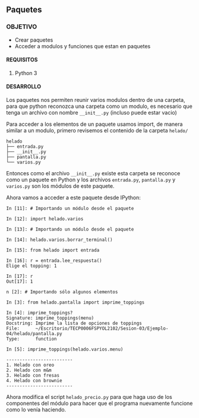 ## Paquetes

### OBJETIVO

- Crear paquetes
- Acceder a modulos y funciones que estan en paquetes

#### REQUISITOS

1. Python 3

#### DESARROLLO

Los paquetes nos permiten reunir varios modulos dentro de una carpeta, para que python reconozca una carpeta como un modulo, es necesario que tenga un archivo con nombre `__init__.py` (incluso puede estar vacio)

Para acceder a los elementos de un paquete usamos import, de manera similar a un modulo, primero revisemos el contenido de la carpeta `helado/`

```
helado
├── entrada.py
├── __init__.py
├── pantalla.py
└── varios.py
```

Entonces como el archivo `__init__.py` existe esta carpeta se reconoce como un paquete en Python y los archivos `entrada.py`, `pantalla.py` y `varios.py` son los módulos de este paquete.

Ahora vamos a acceder a este paquete desde IPython:

```
In [11]: # Importando un módulo desde el paquete

In [12]: import helado.varios

In [13]: # Importando un módulo desde el paquete

In [14]: helado.varios.borrar_terminal()

In [15]: from helado import entrada

In [16]: r = entrada.lee_respuesta()
Elige el topping: 1

In [17]: r
Out[17]: 1

n [2]: # Importando sólo algunos elementos

In [3]: from helado.pantalla import imprime_toppings

In [4]: imprime_toppings?
Signature: imprime_toppings(menu)
Docstring: Imprime la lista de opciones de toppings 
File:      ~/Escritorio/TECP0006FSPYOL2102/Sesion-03/Ejemplo-04/helado/pantalla.py
Type:      function

In [5]: imprime_toppings(helado.varios.menu)

-------------------------
1. Helado con oreo
2. Helado con m&m
3. Helado con fresas
4. Helado con brownie
-------------------------
```

Ahora modifica el script `helado_precio.py` para que haga uso de los componentes del módulo para hacer que el programa nuevamente funcione como lo venía haciendo.

